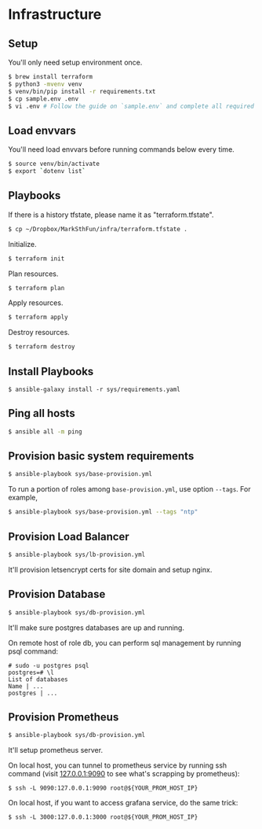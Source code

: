 # Infrastructure

## Setup

You'll only need setup environment once.

```bash
$ brew install terraform
$ python3 -mvenv venv
$ venv/bin/pip install -r requirements.txt
$ cp sample.env .env
$ vi .env # Follow the guide on `sample.env` and complete all required configuration items.
```

## Load envvars

You'll need load envvars before running commands below every time.

```bash
$ source venv/bin/activate
$ export `dotenv list`
```

## Playbooks

If there is a history tfstate, please name it as "terraform.tfstate".

```bash
$ cp ~/Dropbox/MarkSthFun/infra/terraform.tfstate .
```

Initialize.

```bash
$ terraform init
```

Plan resources.

```bash
$ terraform plan
```

Apply resources.

```bash
$ terraform apply
```

Destroy resources.

```bash
$ terraform destroy
```

## Install Playbooks

```
$ ansible-galaxy install -r sys/requirements.yaml
```

## Ping all hosts

```bash
$ ansible all -m ping
```

## Provision basic system requirements

```bash
$ ansible-playbook sys/base-provision.yml
```

To run a portion of roles among `base-provision.yml`, use option `--tags`. For example,

```bash
$ ansible-playbook sys/base-provision.yml --tags "ntp"
```

## Provision Load Balancer

```bash
$ ansible-playbook sys/lb-provision.yml
```

It'll provision letsencrypt certs for site domain and setup nginx.

## Provision Database

```bash
$ ansible-playbook sys/db-provision.yml
```

It'll make sure postgres databases are up and running.

On remote host of role db, you can perform sql management by running psql command:

```
# sudo -u postgres psql
postgres=# \l
List of databases
Name | ...
postgres | ...
```

## Provision Prometheus

```bash
$ ansible-playbook sys/db-provision.yml
```

It'll setup prometheus server.

On local host, you can tunnel to prometheus service by running ssh command (visit [127.0.0.1:9090](http://127.0.0.1:9090) to see what's scrapping by prometheus):

```
$ ssh -L 9090:127.0.0.1:9090 root@${YOUR_PROM_HOST_IP}
```

On local host, if you want to access grafana service, do the same trick:

```
$ ssh -L 3000:127.0.0.1:3000 root@${YOUR_PROM_HOST_IP}
```
